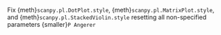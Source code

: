 Fix {meth}`scanpy.pl.DotPlot.style`, {meth}`scanpy.pl.MatrixPlot.style`, and {meth}`scanpy.pl.StackedViolin.style` resetting all non-specified parameters {smaller}`P Angerer`
